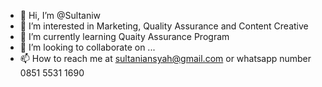 - 👋 Hi, I’m @Sultaniw
- 👀 I’m interested in Marketing, Quality Assurance and Content Creative
- 🌱 I’m currently learning Quaity Assurance Program
- 💞️ I’m looking to collaborate on ...
- 📫 How to reach me at sultaniansyah@gmail.com or whatsapp number 0851 5531 1690

<!---
Sultaniw/Sultaniw is a ✨ special ✨ repository because its `README.md` (this file) appears on your GitHub profile.
You can click the Preview link to take a look at your changes.
--->
